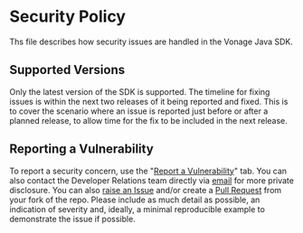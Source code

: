# Security Policy
Ths file describes how security issues are handled in the Vonage Java SDK.

## Supported Versions
Only the latest version of the SDK is supported. The timeline for fixing issues is within the next two releases
of it being reported and fixed. This is to cover the scenario where an issue is reported just before or after
a planned release, to allow time for the fix to be included in the next release.

## Reporting a Vulnerability
To report a security concern, use the "[Report a Vulnerability](https://github.com/Vonage/vonage-java-sdk/security/advisories/new)" tab.
You can also contact the Developer Relations team directly via [email](devrel@vonage.com) for more private disclosure.
You can also [raise an Issue](https://github.com/Vonage/vonage-java-sdk/issues/new/choose) and/or create a [Pull Request](https://github.com/Vonage/vonage-java-sdk/pulls) from your fork of the repo.
Please include as much detail as possible, an indication of severity and, ideally, a minimal reproducible example to demonstrate the issue if possible.
